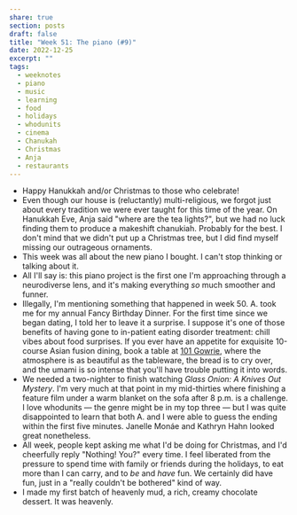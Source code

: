 ```yaml
---
share: true
section: posts
draft: false
title: "Week 51: The piano (#9)"
date: 2022-12-25
excerpt: ""
tags:
  - weeknotes
  - piano
  - music
  - learning
  - food
  - holidays
  - whodunits
  - cinema
  - Chanukah
  - Christmas
  - Anja
  - restaurants
---
```


- Happy Hanukkah and/or Christmas to those who celebrate!
- Even though our house is (reluctantly) multi-religious, we forgot just about every tradition we were ever taught for this time of the year. On Hanukkah Eve, Anja said "where are the tea lights?", but we had no luck finding them to produce a makeshift chanukiah. Probably for the best. I don't mind that we didn't put up a Christmas tree, but I did find myself missing our outrageous ornaments. 
- This week was all about the new piano I bought. I can't stop thinking or talking about it.
- All I'll say is: this piano project is the first one I'm approaching through a neurodiverse lens, and it's making everything *so* much smoother and funner.
- Illegally, I'm mentioning something that happened in week 50. A. took me for my annual Fancy Birthday Dinner. For the first time since we began dating, I told her to leave it a surprise. I suppose it's one of those benefits of having gone to in-patient eating disorder treatment: chill vibes about food surprises. If you ever have an appetite for exquisite 10-course Asian fusion dining, book a table at [101 Gowrie](https://101gowrie.com/), where the atmosphere is as beautiful as the tableware, the bread is to cry over, and the umami is so intense that you'll have trouble putting it into words. 
- We needed a two-nighter to finish watching _Glass Onion: A Knives Out Mystery_. I'm very much at that point in my mid-thirties where finishing a feature film under a warm blanket on the sofa after 8 p.m. is a challenge. I love whodunits — the genre might be in my top three — but I was quite disappointed to learn that both A. and I were able to guess the ending within the first five minutes. Janelle Monáe and Kathryn Hahn looked great nonetheless.
- All week, people kept asking me what I'd be doing for Christmas, and I'd cheerfully reply "Nothing! You?" every time. I feel liberated from the pressure to spend time with family or friends during the holidays, to eat more than I can carry, and to *be* and *have* fun. We certainly did have fun, just in a "really couldn't be bothered" kind of way.
- I made my first batch of heavenly mud, a rich, creamy chocolate dessert. It was heavenly.